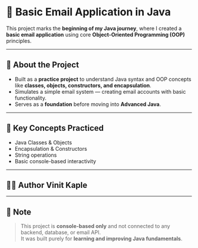 # 📧 Basic Email Application in Java

This project marks the **beginning of my Java journey**, where I created a **basic email application** using core **Object-Oriented Programming (OOP)** principles.

---

## 📌 About the Project

- Built as a **practice project** to understand Java syntax and OOP concepts like **classes, objects, constructors, and encapsulation**.
- Simulates a simple email system — creating email accounts with basic functionality.
- Serves as a **foundation** before moving into **Advanced Java**.

---

## 🎯 Key Concepts Practiced

- Java Classes & Objects  
- Encapsulation & Constructors  
- String operations  
- Basic console-based interactivity

---

## 🙋‍♂️ Author **Vinit Kaple**  
---

## 📝 Note

> This project is **console-based only** and not connected to any backend, database, or email API.  
> It was built purely for **learning and improving Java fundamentals**.

